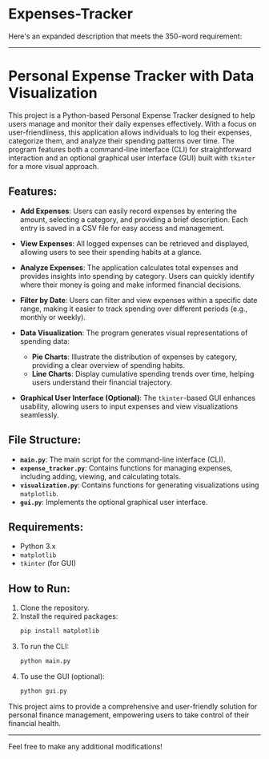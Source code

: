 # Expenses-Tracker

Here's an expanded description that meets the 350-word requirement:

---

# Personal Expense Tracker with Data Visualization

This project is a Python-based Personal Expense Tracker designed to help users manage and monitor their daily expenses effectively. With a focus on user-friendliness, this application allows individuals to log their expenses, categorize them, and analyze their spending patterns over time. The program features both a command-line interface (CLI) for straightforward interaction and an optional graphical user interface (GUI) built with `tkinter` for a more visual approach.

## Features:

- **Add Expenses**: Users can easily record expenses by entering the amount, selecting a category, and providing a brief description. Each entry is saved in a CSV file for easy access and management.
  
- **View Expenses**: All logged expenses can be retrieved and displayed, allowing users to see their spending habits at a glance.

- **Analyze Expenses**: The application calculates total expenses and provides insights into spending by category. Users can quickly identify where their money is going and make informed financial decisions.

- **Filter by Date**: Users can filter and view expenses within a specific date range, making it easier to track spending over different periods (e.g., monthly or weekly).

- **Data Visualization**: The program generates visual representations of spending data:
  - **Pie Charts**: Illustrate the distribution of expenses by category, providing a clear overview of spending habits.
  - **Line Charts**: Display cumulative spending trends over time, helping users understand their financial trajectory.

- **Graphical User Interface (Optional)**: The `tkinter`-based GUI enhances usability, allowing users to input expenses and view visualizations seamlessly.

## File Structure:

- **`main.py`**: The main script for the command-line interface (CLI).
- **`expense_tracker.py`**: Contains functions for managing expenses, including adding, viewing, and calculating totals.
- **`visualization.py`**: Contains functions for generating visualizations using `matplotlib`.
- **`gui.py`**: Implements the optional graphical user interface.

## Requirements:

- Python 3.x
- `matplotlib`
- `tkinter` (for GUI)

## How to Run:

1. Clone the repository.
2. Install the required packages:
   ```bash
   pip install matplotlib
   ```
3. To run the CLI:
   ```bash
   python main.py
   ```
4. To use the GUI (optional):
   ```bash
   python gui.py
   ```

This project aims to provide a comprehensive and user-friendly solution for personal finance management, empowering users to take control of their financial health.

---

Feel free to make any additional modifications!
